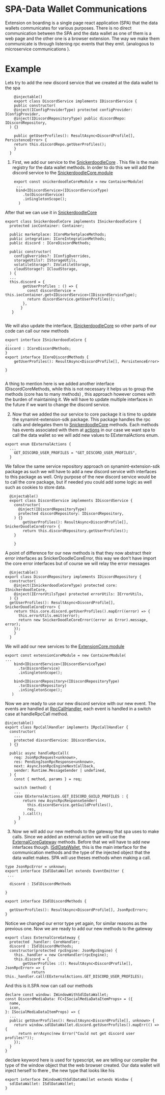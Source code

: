 # SPA-Data Wallet Communications
Extension on boarding is a single page react application (SPA) that the data wallets communicates for various purposes. There is no direct communication between the SPA and the data wallet as one of them is a web page and the other one is a browser extension. The way we make them communicate is through listening rpc events that they emit. (analogous to microservice communications ).
# Example
Lets try to add the new discord service that we created at the data wallet to the spa
```
    @injectable()
	export class DiscordService implements IDiscordService {
  	public constructor(
    @inject(IConfigProviderType) protected configProvider: IConfigProvider,
    @inject(IDiscordRepositoryType) public discordRepo: IDiscordRepository,
  ) {}

    public getUserProfiles(): ResultAsync<DiscordProfile[], PersistenceError> {
    return this.discordRepo.getUserProfiles();
  	}
  }

```
1. First, we add our service to the [SnickerdoodleCore](./../../packages/core/src/implementations/SnickerdoodleCore.ts) . This file is the main registry for the data wallet methods. In order to do this we will add the discord service to the [SnickerdoodleCore.module](./../../packages/core/src/implementations/SnickerdoodleCore.module.ts) 

```
    export const snickerdoodleCoreModule = new ContainerModule(
	 ...
     bind<IDiscordService>(IDiscordServiceType)
        .to(DiscordService)
        .inSingletonScope();
      )
```
After that we can use it in [SnickerdoodleCore](./../../packages/core/src/implementations/SnickerdoodleCore.ts)
```
export class SnickerdoodleCore implements ISnickerdoodleCore {
  protected iocContainer: Container;

  public marketplace: ICoreMarketplaceMethods;
  public integration: ICoreIntegrationMethods;
  public discord : ICoreDiscordMethods;

  public constructor(
    configOverrides?: IConfigOverrides,
    storageUtils?: IStorageUtils,
    volatileStorage?: IVolatileStorage,
    cloudStorage?: ICloudStorage,
  ) {
  ...
  this.discord = {
        getUserProfiles : () => {
          const discordService = this.iocContainer.get<IDiscordService>(IDiscordServiceType);
          return discordService.getUserProfiles();
        },
       }
   }
    
```
We will also update the interface, [ISnickerdoodleCore](./../../packages/objects/src/interfaces/SnickerdoodleCore.ts) so other parts of our code can call our new methods 
```
export interface ISnickerdoodleCore {
...
discord : ICoreDiscordMethods;
}
export interface ICoreDiscordMethods {
    getUserProfiles(): ResultAsync<DiscordProfile[], PersistenceError>
  
}
    
```
A thing to mention here is we added another interface IDiscordCoreMethods, while this is not necessary it helps us to group the methods (core has to many methods) , this approach however comes with the burden of maintaining it. We will have to update multiple interfaces in the future if we want to change the discord service.


2. Now that we added the our service to core package it is time to update the synamint-extension-sdk package. This package handles the rpc calls and delegates them to  [SnickerdoodleCore](./../../packages/core/src/implementations/SnickerdoodleCore.ts) methods. Each methods has events associated with them at [actions](./../../packages/synamint-extension-sdk/src/shared/enums/actions.ts) in our case we want spa to call the data wallet so we will add new values to EExternalActions enum.
```
export enum EExternalActions {
  ...
    GET_DISCORD_USER_PROFILES = "GET_DISCORD_USER_PROFILES",
  }

```
We fallow the same service repository approach on synamint-extension-sdk package as such  we will have to add a new discord service with interfaces to this package as well. Only purpose of the new discord service would be to call the core package, but if needed you could add some logic as well such as cookies to store data.
```
  @injectable()
  export class DiscordService implements IDiscordService {
    constructor(
      @inject(IDiscordRepositoryType)
      protected discordRepository: IDiscordRepository,
    ) {}
        getUserProfiles(): ResultAsync<DiscordProfile[], SnickerDoodleCoreError> {
        return this.discordRepository.getUserProfiles();
    }
    
    }

```
A point of difference for our new methods is that they now abstract their error interfaces as SnickerDoodleCoreError, this way we don't have import the core error interfaces but of course we will relay the error messages 

```
  @injectable()
export class DiscordRepository implements IDiscordRepository {
  constructor(
    @inject(ISnickerdoodleCoreType) protected core: ISnickerdoodleCore,
    @inject(IErrorUtilsType) protected errorUtils: IErrorUtils,
  ) {}
  getUserProfiles(): ResultAsync<DiscordProfile[], SnickerDoodleCoreError> {
    return this.core.discord.getUserProfiles().mapErr((error) => {
      this.errorUtils.emit(error);
      return new SnickerDoodleCoreError((error as Error).message, error);
    });
  	}
  }

```
We will add our new services to the [ExtensionCore.module](./../../packages/synamint-extension-sdk/src/core/implementations/ExtensionCore.module.ts) 
```
export const extensionCoreModule = new ContainerModule(
...
    bind<IDiscordService>(IDiscordServiceType)
      .to(DiscordService)
      .inSingletonScope();
      
    bind<IDiscordRepository>(IDiscordRepositoryType)
      .to(DiscordRepository)
      .inSingletonScope();
   )
```
Now we are ready to use our new discord service with our new event. The events are handled at [RpcCallHandler](./../../packages/synamint-extension-sdk/src/core/implementations/api/RpcCallHandler.ts), each event is handled in a switch case at handleRpcCall method.
```
@injectable()
export class RpcCallHandler implements IRpcCallHandler {
  constructor(
    ...
    protected discordService: IDiscordService,
  ) {}

  public async handleRpcCall(
    req: JsonRpcRequest<unknown>,
    res: PendingJsonRpcResponse<unknown>,
    next: AsyncJsonRpcEngineNextCallback,
    sender: Runtime.MessageSender | undefined,
  ) {
    const { method, params } = req;

    switch (method) {
    ...
    case EExternalActions.GET_DISCORD_GUILD_PROFILES : {
        return new AsyncRpcResponseSender(
          this.discordService.getGuildProfiles(),
          res,
        ).call();
      }
    }

```

3. Now we will add our new methods to the gateway that spa uses to make calls. Since we added an external action we will use the  [ExternalCoreGateway](./../../packages/core/src/gateways/ExternalCoreGateway.ts) methods. Before that we will have to add new interfaces though. [ISdlDataWallet](./../../packages/objects/src/interfaces/ISdlDataWallet.ts), this is the main interface for the communication methods and the type of the injected object that the data wallet makes. SPA will use theses methods when making a call.

```
type JsonRpcError = unknown;
export interface ISdlDataWallet extends EventEmitter {
 ...
 
  discord : ISdlDiscordMethods
 
}

export interface ISdlDiscordMethods {

  getUserProfiles(): ResultAsync<DiscordProfile[], JsonRpcError>;
}
```
Notice we changed our error type yet again, for similar reasons as the previous one. Now we are ready to add our new methods to the gateway


```
export class ExternalCoreGateway {
  protected _handler: CoreHandler;
  discord : ISdlDiscordMethods;
  constructor(protected rpcEngine: JsonRpcEngine) {
    this._handler = new CoreHandler(rpcEngine);
    this.discord = {
        getUserProfiles :(): ResultAsync<DiscordProfile[], JsonRpcError> => {
        	return this._handler.call(EExternalActions.GET_DISCORD_USER_PROFILES);

```
And this is it.SPA now can call our methods 

```
declare const window: IWindowWithSdlDataWallet;
const DiscordMediaData: FC<ISocialMediaDataItemProps> = ({
  name,
  icon,
}: ISocialMediaDataItemProps) => {
  ...
  public getUserProfiles(): ResultAsync<DiscordProfile[], unknown> {
    return window.sdlDataWallet.discord.getUserProfiles().mapErr(() => {
      return errAsync(new Error("Could not get discord user profiles!"));
    });
  }
}
```
declare keyword here is used for typescript, we are telling our compiler the type of  the window object that the web browser created. Our data wallet will inject herself to there , the new type that looks like his
```
export interface IWindowWithSdlDataWallet extends Window {
  sdlDataWallet: ISdlDataWallet;
}
```

